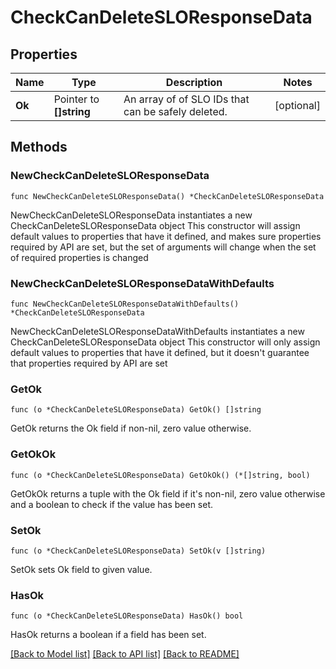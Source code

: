 # CheckCanDeleteSLOResponseData

## Properties

Name | Type | Description | Notes
------------ | ------------- | ------------- | -------------
**Ok** | Pointer to **[]string** | An array of of SLO IDs that can be safely deleted. | [optional] 

## Methods

### NewCheckCanDeleteSLOResponseData

`func NewCheckCanDeleteSLOResponseData() *CheckCanDeleteSLOResponseData`

NewCheckCanDeleteSLOResponseData instantiates a new CheckCanDeleteSLOResponseData object
This constructor will assign default values to properties that have it defined,
and makes sure properties required by API are set, but the set of arguments
will change when the set of required properties is changed

### NewCheckCanDeleteSLOResponseDataWithDefaults

`func NewCheckCanDeleteSLOResponseDataWithDefaults() *CheckCanDeleteSLOResponseData`

NewCheckCanDeleteSLOResponseDataWithDefaults instantiates a new CheckCanDeleteSLOResponseData object
This constructor will only assign default values to properties that have it defined,
but it doesn't guarantee that properties required by API are set

### GetOk

`func (o *CheckCanDeleteSLOResponseData) GetOk() []string`

GetOk returns the Ok field if non-nil, zero value otherwise.

### GetOkOk

`func (o *CheckCanDeleteSLOResponseData) GetOkOk() (*[]string, bool)`

GetOkOk returns a tuple with the Ok field if it's non-nil, zero value otherwise
and a boolean to check if the value has been set.

### SetOk

`func (o *CheckCanDeleteSLOResponseData) SetOk(v []string)`

SetOk sets Ok field to given value.

### HasOk

`func (o *CheckCanDeleteSLOResponseData) HasOk() bool`

HasOk returns a boolean if a field has been set.


[[Back to Model list]](../README.md#documentation-for-models) [[Back to API list]](../README.md#documentation-for-api-endpoints) [[Back to README]](../README.md)


